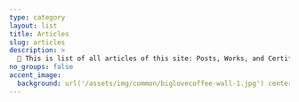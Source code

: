 ```yaml
---
type: category
layout: list
title: Articles
slug: articles
description: >
  📝 This is list of all articles of this site: Posts, Works, and Certifications.
no_groups: false
accent_image: 
  background: url('/assets/img/common/biglovecoffee-wall-1.jpg') center/cover
---
```


